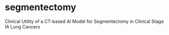# segmentectomy
Clinical Utility of a CT-based AI Model for Segmentectomy in Clinical Stage IA Lung Cancers
